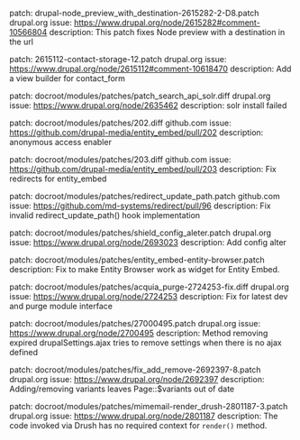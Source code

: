 patch: drupal-node_preview_with_destination-2615282-2-D8.patch
drupal.org issue: https://www.drupal.org/node/2615282#comment-10566804
description: This patch fixes Node preview with a destination in the url

patch: 2615112-contact-storage-12.patch
drupal.org issue: https://www.drupal.org/node/2615112#comment-10618470
description: Add a view builder for contact_form

patch: docroot/modules/patches/patch_search_api_solr.diff
drupal.org issue: https://www.drupal.org/node/2635462
description: solr install failed

patch: docroot/modules/patches/202.diff
github.com issue: https://github.com/drupal-media/entity_embed/pull/202
description: anonymous access enabler

patch: docroot/modules/patches/203.diff
github.com issue: https://github.com/drupal-media/entity_embed/pull/203
description: Fix redirects for entity_embed

patch: docroot/modules/patches/redirect_update_path.patch
github.com issue: https://github.com/md-systems/redirect/pull/96
description: Fix invalid redirect_update_path() hook implementation

patch: docroot/modules/patches/shield_config_aleter.patch
drupal.org issue: https://www.drupal.org/node/2693023
description: Add config alter

patch: docroot/modules/patches/entity_embed-entity-browser.patch
description: Fix to make Entity Browser work as widget for Entity Embed.

patch: docroot/modules/patches/acquia_purge-2724253-fix.diff
drupal.org issue: https://www.drupal.org/node/2724253
description: Fix for latest dev and purge module interface

patch: docroot/modules/patches/27000495.patch
drupal.org issue: https://www.drupal.org/node/2700495
description: Method removing expired drupalSettings.ajax tries to remove settings when there is no ajax defined

patch: docroot/modules/patches/fix_add_remove-2692397-8.patch
drupal.org issue: https://www.drupal.org/node/2692397
description: Adding/removing variants leaves Page::$variants out of date

patch: docroot/modules/patches/mimemail-render_drush-2801187-3.patch
drupal.org issue: https://www.drupal.org/node/2801187
description: The code invoked via Drush has no required context for `render()` method.
